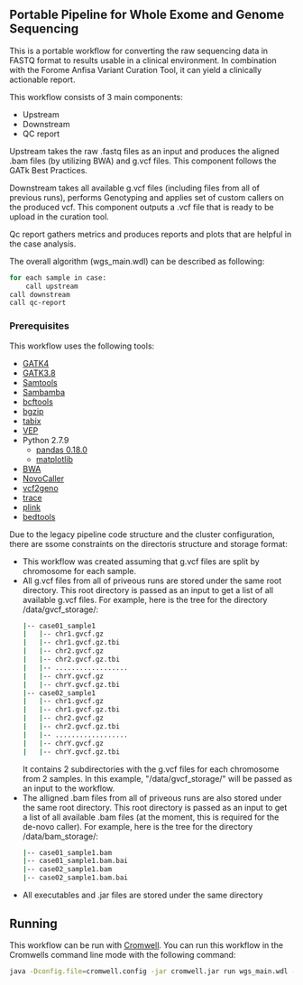<!-- ABOUT THE PROJECT -->
## Portable Pipeline for Whole Exome and Genome Sequencing

This is a portable workflow for converting the raw sequencing data in FASTQ format to results usable in a clinical environment. 
In combination with the Forome Anfisa Variant Curation Tool, it can yield a clinically actionable report.

This workflow consists of 3 main components:
  * Upstream
  * Downstream
  * QC report

Upstream takes the raw .fastq files as an input and produces the aligned .bam files (by utilizing BWA) and g.vcf files. This component follows the GATk Best Practices.

Downstream takes all available g.vcf files (including files from all of previous runs), performs Genotyping and applies set of custom callers on the produced vcf. This component outputs a .vcf file that is ready to be upload in the curation tool.

Qc report gathers metrics and produces reports and plots that are helpful in the case analysis.

The overall algorithm (wgs_main.wdl) can be described as following:
  ```sh
  for each sample in case:
      call upstream
  call downstream
  call qc-report
  ```

### Prerequisites

This workflow uses the following tools:

 * [GATK4](https://software.broadinstitute.org/gatk/)
 * [GATK3.8](https://software.broadinstitute.org/gatk/download/archive)
 * [Samtools](http://www.htslib.org/)
 * [Sambamba](http://lomereiter.github.io/sambamba/)
 * [bcftools](https://samtools.github.io/bcftools/bcftools.html)
 * [bgzip](http://www.htslib.org/doc/bgzip.html)
 * [tabix](http://www.htslib.org/doc/tabix.html)
 * [VEP](https://useast.ensembl.org/info/docs/tools/vep/index.html)
 * Python 2.7.9
   * [pandas 0.18.0](https://pandas.pydata.org/pandas-docs/version/0.18.0/)
   * [matplotlib](https://matplotlib.org/1.5.1/contents.html?fbclid=IwAR2fohH2ja4E6-jWl3_YaPxLckdv5OsWXVButxB8bhmU46nwSshnB5cMVtI)
 * [BWA](http://bio-bwa.sourceforge.net/)
 * [NovoCaller](https://github.com/bgm-cwg/novoCaller)
 * [vcf2geno](http://csg.sph.umich.edu/chaolong/LASER/index.html)
 * [trace](http://csg.sph.umich.edu/chaolong/LASER/index.html)
 * [plink](https://www.cog-genomics.org/plink2)
 * [bedtools](https://bedtools.readthedocs.io/en/latest/)
 

Due to the legacy pipeline code structure and the cluster configuration, there are ssome constraints on the directoris structure and storage format:
 * This workflow was created assuming that g.vcf files are split by chromosome for each sample.
 * All g.vcf files from all of priveous runs are stored under the same root directory. This root directory is passed as an input to get a list of all available g.vcf files. For example, here is the tree for the directory /data/gvcf_storage/:
    ```sh
    |-- case01_sample1
    |   |-- chr1.gvcf.gz
    |   |-- chr1.gvcf.gz.tbi
    |   |-- chr2.gvcf.gz
    |   |-- chr2.gvcf.gz.tbi
    |   |-- ..................
    |   |-- chrY.gvcf.gz
    |   |-- chrY.gvcf.gz.tbi
    |-- case02_sample1
    |   |-- chr1.gvcf.gz
    |   |-- chr1.gvcf.gz.tbi
    |   |-- chr2.gvcf.gz
    |   |-- chr2.gvcf.gz.tbi
    |   |-- ..................
    |   |-- chrY.gvcf.gz
    |   |-- chrY.gvcf.gz.tbi
    ```
    It contains 2 subdirectories with the g.vcf files for each chromosome from 2 samples. In this example, "/data/gvcf_storage/" will be passed as an input to the workflow.
 * The alligned .bam files from all of priveous runs are also stored under the same root directory. This root directory is passed as an input to get a list of all available .bam files (at the moment, this is required for the de-novo caller). For example, here is the tree for the directory /data/bam_storage/:
    ```sh
    |-- case01_sample1.bam
    |-- case01_sample1.bam.bai
    |-- case02_sample1.bam
    |-- case02_sample1.bam.bai
    ```
 * All executables and .jar files are stored under the same directory  
 
## Running

This workflow can be run with [Cromwell](https://github.com/broadinstitute/cromwell). You can run this workflow in the Cromwells command line mode with the following command:

```sh
java -Dconfig.file=cromwell.config -jar cromwell.jar run wgs_main.wdl --inputs inputs.json
```
 
